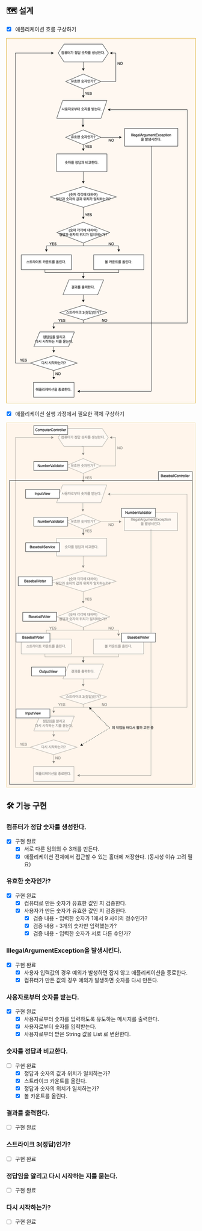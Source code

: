 ## 🗺 설계
* [x] 애플리케이션 흐름 구상하기

![](application-flow-blueprint.png)

* [x] 애플리케이션 실행 과정에서 필요한 객체 구상하기

![](application-object-blueprint.png)

## 🛠 기능 구현

### 컴퓨터가 정답 숫자를 생성한다.
* [x] 구현 완료
  * [x] 서로 다른 임의의 수 3개를 만든다.
  * [x] 애플리케이션 전체에서 접근할 수 있는 홀더에 저장한다. (동시성 이슈 고려 필요)

### 유효한 숫자인가?
* [x] 구현 완료
  * [x] 컴퓨터로 만든 숫자가 유효한 값인 지 검증한다.
  * [x] 사용자가 만든 숫자가 유효한 값인 지 검증한다.
    * [x] 검증 내용 - 입력한 숫자가 1에서 9 사이의 정수인가?
    * [x] 검증 내용 - 3개의 숫자만 입력했는가?
    * [x] 검증 내용 - 입력한 숫자가 서로 다른 수인가?

### IllegalArgumentException을 발생시킨다.
* [x] 구현 완료
  * [x] 사용자 입력값의 경우 예외가 발생하면 잡지 않고 애플리케이션을 종료한다.
  * [x] 컴퓨터가 만든 값의 경우 예외가 발생하면 숫자를 다시 만든다.

### 사용자로부터 숫자를 받는다.
* [x] 구현 완료
  * [x] 사용자로부터 숫자를 입력하도록 유도하는 메시지를 출력한다.
  * [x] 사용자로부터 숫자를 입력받는다.
  * [x] 사용자로부터 받은 String 값을 List<Integer> 로 변환한다.

### 숫자를 정답과 비교한다.
* [ ] 구현 완료
  * [x] 정답과 숫자의 값과 위치가 일치하는가?
  * [x] 스트라이크 카운트를 올린다.
  * [x] 정답과 숫자의 위치가 일치하는가?
  * [x] 볼 카운트를 올린다.

### 결과를 출력한다.
* [ ] 구현 완료

### 스트라이크 3(정답)인가?
* [ ] 구현 완료

### 정답임을 알리고 다시 시작하는 지를 묻는다.
* [ ] 구현 완료

### 다시 시작하는가?
* [ ] 구현 완료
